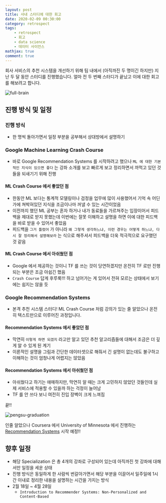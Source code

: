 ```yaml
---
layout: post
title: 사내 스터디에 대한 회고
date: 2020-02-09 00:30:00
category: retrospect
tags:
    - retrospect
    - 회고
    - data science
    - 데이터 사이언스
mathjax: true
comment: true
---
```


회사 서비스의 추천 시스템을 개선하기 위해 팀 내에서 (아직까진 두 명이긴 하지만) 지난 두 달 동안 스터디를 진행했습니다. 얼마 전 두 번째 스터디가 끝났고 이에 대한 회고를 해보려고 합니다.

![full-brain](https://pbs.twimg.com/media/EHt924WVAAAwMxa?format=jpg&name=900x900)

## 진행 방식 및 일정

### 진행 방식

* 한 명씩 돌아가면서 일정 부분을 공부해서 상대방에서 설명하기

### Google Machine Learning Crash Course

* 바로 Google Recommendation Systems 를 시작하려고 했으나 `ML 에 대한 기본적인 지식이 있으면 좋다` 는 강좌 소개를 보고 빠르게 보고 정리하면서 까먹고 있던 것들을 되새기기 위해 진행

#### ML Crash Course 에서 좋았던 점

* 한동안 ML 보다는 통계적 모델링이나 검정을 업무에 많이 사용했어서 기억 속 어딘가에 쳐박혀있던 지식을 조금이나마 꺼낼 수 있는 시간이었음
* 이전까지 했던 ML 공부는 혼자 하거나 내가 동료들을 가르쳐주는 입장이어서 피드백을 제대로 받지 못했는데 이번에는 잘못 이해하고 설명을 하면 이에 대한 피드백을 바로 받을 수 있어서 좋았음
* 피드백을 `그거 틀렸어` 가 아니라 `왜 그렇게 생각하느냐, 이런 경우는 어떻게 하느냐, 다시 잘 정리해서 설명해보라` 는 식으로 해주셔서 피드백을 더욱 적극적으로 요구했던 것 같음

#### ML Crash Course 에서 아쉬웠던 점

* Google 에서 제공하는 것이니 TF 를 쓰는 것이 당연하겠지만 온전히 TF 로만 진행되는 부분은 조금 아쉽긴 했음
* `Crash Course` 답게 후루룩!!! 하고 넘어가는 게 있어서 전혀 모르는 상태에서 보기에는 쉽지는 않을 듯

### Google Recommendation Systems

* 본격 추천 시스템 스터디! ML Crash Course 처럼 강의가 있는 줄 알았으나 온전히 텍스트만으로 이루어진 과정입니다.

#### Recommendation Systems 에서 좋았던 점

* 막연히 `이렇게 하면 되겠지` 라고만 알고 있던 추천 알고리즘들에 대해서 조금은 더 깊게 알 수 있게 된 계기
* 이론적인 설명을 그림과 간단한 데이터셋으로 해줘서 긴 설명이 없는데도 불구하고 이해하는 것이 엄청나게 어렵지는 않았음

#### Recommendation Systems 에서 아쉬웠던 점

* 아쉬웠다고 하기는 애매하지만, 막연히 알 때는 크게 고민하지 않았던 것들인데 실제 서비스에 적용할 수 있을까 하는 걱정이 늘어남
* TF 를 안 쓰다 보니 여전히 진입 장벽이 크게 느껴짐

끝!!

![pengsu-graduation](https://cdn.clien.net/web/api/file/F01/9309261/503d92f7c56aa4.png?thumb=true)

인줄 알았으나 Coursera 에서 University of Minnesota 에서 진행하는 [Recommendation Systems](https://www.coursera.org/learn/recommender-systems-introduction/home/welcome) 시작 예정!!

## 향후 일정

* 해당 Specialization 은 총 4개의 강좌로 구성되어 있는데 아직까진 첫 강좌에 대해서만 일정을 세운 상태
* 진행 방식은 동일하게 한 사람씩 번갈아가면서 해당 부분을 이끌어서 일주일에 1시간 이내로 정리한 내용을 설명하는 시간을 가지는 방식
* 2월 18일 ~ 4월 28일
  * `Introduction to Recommender Systems: Non-Personalized and Content-Based`
